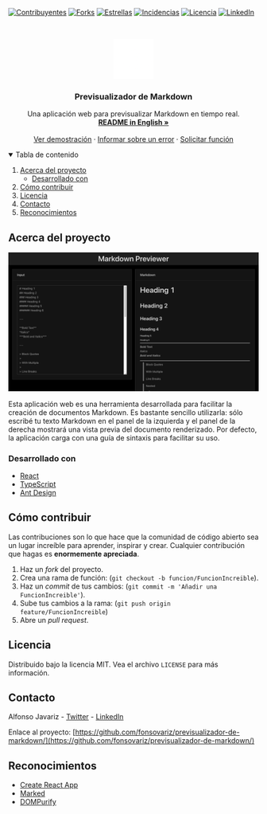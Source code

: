 [![Contribuyentes][contribuyentes-shield]][contribuyentes-enlace]
[![Forks][forks-shield]][forks-enlace]
[![Estrellas][estrellas-shield]][estrellas-enlace]
[![Incidencias][incidencias-shield]][incidencias-enlace]
[![Licencia][licencia-shield]][licencia-enlace]
[![LinkedIn][linkedin-shield]][linkedin-enlace]

<!-- Logotipo del proyecto -->
<br />
<p align="center">
  <a href="https://github.com/fonsovariz/previsualizador-de-markdown/">
    <img src="./public/markdown.png" alt="Logotipo" >
  </a>
  
  <h3 align="center">Previsualizador de Markdown</h3>

  <p align="center">
    Una aplicación web para previsualizar Markdown en tiempo real.
    <br />
    <a href="https://github.com/fonsovariz/previsualizador-de-markdown/blob/master/README_en.md"><strong>README in English »</strong></a>
    <br />
    <br />
    <a href="https://previsualizador-markdown.vercel.app/">Ver demostración</a>
    ·
    <a href="https://github.com/fonsovariz/previsualizador-de-markdown/issues">Informar sobre un error</a>
    ·
    <a href="https://github.com/fonsovariz/previsualizador-de-markdown/issues">Solicitar función</a>
  </p>
</p>

<!-- Tabla de contenido -->
<details open="open">
  <summary>Tabla de contenido</summary>
  <ol>
    <li>
      <a href="#acerca-del-proyecto">Acerca del proyecto</a>
      <ul>
        <li><a href="#desarrollado-con">Desarrollado con</a></li>
      </ul>
    </li>
    <li><a href="#como-contribuir">Cómo contribuir</a></li>
    <li><a href="#licencia">Licencia</a></li>
    <li><a href="#contacto">Contacto</a></li>
    <li><a href="#reconocimientos">Reconocimientos</a></li>
  </ol>
</details>

<!-- Acerca del proyecto -->

## Acerca del proyecto

[![Captura de pantalla de Previsualizador de Markdown][captura-previsualizador]](https://previsualizador-markdown.vercel.app/)

Esta aplicación web es una herramienta desarrollada para facilitar la creación de documentos Markdown. Es bastante sencillo utilizarla: sólo escribé tu texto Markdown en el panel de la izquierda y el panel de la derecha mostrará una vista previa del documento renderizado. Por defecto, la aplicación carga con una guía de sintaxis para facilitar su uso.

### Desarrollado con

- [React](https://reactjs.org/)
- [TypeScript](https://www.typescriptlang.org/)
- [Ant Design](https://ant.design/)

<!-- Cómo contribuir -->

<h2 id="como-contribuir">Cómo contribuir</h2>

Las contribuciones son lo que hace que la comunidad de código abierto sea un lugar increíble para aprender, inspirar y crear. Cualquier contribución que hagas es **enormemente apreciada**.

1. Haz un _fork_ del proyecto.
2. Crea una rama de función: (`git checkout -b funcion/FuncionIncreible`).
3. Haz un _commit_ de tus cambios: (`git commit -m 'Añadir una FuncionIncreible'`).
4. Sube tus cambios a la rama: (`git push origin feature/FuncionIncreible`)
5. Abre un _pull request_.

<!-- Licencia -->

## Licencia

Distribuido bajo la licencia MIT. Vea el archivo `LICENSE` para más información.

<!-- Contacto -->

## Contacto

Alfonso Javariz - [Twitter](https://twitter.com/fonsovariz) - [LinkedIn][linkedin-enlace]

Enlace al proyecto: [https://github.com/fonsovariz/previsualizador-de-markdown/](https://github.com/fonsovariz/previsualizador-de-markdown/)

<!-- Reconocimientos -->

## Reconocimientos

- [Create React App](https://github.com/facebook/create-react-app)
- [Marked](https://marked.js.org/)
- [DOMPurify](https://github.com/cure53/DOMPurify)

<!-- Enlaces e imagenes -->

[contribuyentes-shield]: https://img.shields.io/github/contributors/fonsovariz/previsualizador-de-markdown.svg?style=for-the-badge
[contribuyentes-enlace]: https://github.com/fonsovariz/previsualizador-de-markdown/graphs/contributors
[forks-shield]: https://img.shields.io/github/forks/fonsovariz/previsualizador-de-markdown.svg?style=for-the-badge
[forks-enlace]: https://github.com/fonsovariz/previsualizador-de-markdown/network/members
[estrellas-shield]: https://img.shields.io/github/stars/fonsovariz/previsualizador-de-markdown.svg?style=for-the-badge
[estrellas-enlace]: https://github.com/fonsovariz/previsualizador-de-markdown/stargazers
[incidencias-shield]: https://img.shields.io/github/issues/fonsovariz/previsualizador-de-markdown.svg?style=for-the-badge
[incidencias-enlace]: https://github.com/fonsovariz/previsualizador-de-markdown/issues
[licencia-shield]: https://img.shields.io/github/license/fonsovariz/previsualizador-de-markdown.svg?style=for-the-badge
[licencia-enlace]: https://github.com/fonsovariz/previsualizador-de-markdown/blob/master/LICENSE
[linkedin-shield]: https://img.shields.io/badge/-LinkedIn-black.svg?style=for-the-badge&logo=linkedin&colorB=555
[linkedin-enlace]: https://linkedin.com/in/fonsovariz
[captura-previsualizador]: ./public/previewer-screenshot.png
